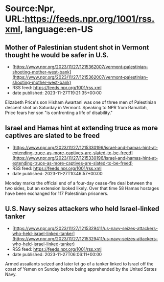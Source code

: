 # Source:Npr, URL:https://feeds.npr.org/1001/rss.xml, language:en-US

## Mother of Palestinian student shot in Vermont thought he would be safer in U.S.
 - [https://www.npr.org/2023/11/27/1215362007/vermont-palestinian-shooting-mother-west-bank](https://www.npr.org/2023/11/27/1215362007/vermont-palestinian-shooting-mother-west-bank)
 - RSS feed: https://feeds.npr.org/1001/rss.xml
 - date published: 2023-11-27T19:21:35+00:00

Elizabeth Price's son Hisham Awartani was one of three men of Palestinian descent shot on Saturday in Vermont. Speaking to NPR from Ramallah, Price fears her son "is confronting a life of disability."

## Israel and Hamas hint at extending truce as more captives are slated to be freed
 - [https://www.npr.org/2023/11/27/1215330196/israel-and-hamas-hint-at-extending-truce-as-more-captives-are-slated-to-be-freed](https://www.npr.org/2023/11/27/1215330196/israel-and-hamas-hint-at-extending-truce-as-more-captives-are-slated-to-be-freed)
 - RSS feed: https://feeds.npr.org/1001/rss.xml
 - date published: 2023-11-27T10:46:57+00:00

Monday marks the official end of a four-day cease-fire deal between the two sides, but an extension looked likely. Over that time 58 Hamas hostages have been exchanged for 117 Palestinian prisoners.

## U.S. Navy seizes attackers who held Israel-linked tanker
 - [https://www.npr.org/2023/11/27/1215329411/us-navy-seizes-attackers-who-held-israel-linked-tanker](https://www.npr.org/2023/11/27/1215329411/us-navy-seizes-attackers-who-held-israel-linked-tanker)
 - RSS feed: https://feeds.npr.org/1001/rss.xml
 - date published: 2023-11-27T06:06:11+00:00

Armed assailants seized and later let go of a tanker linked to Israel off the coast of Yemen on Sunday before being apprehended by the United States Navy.


